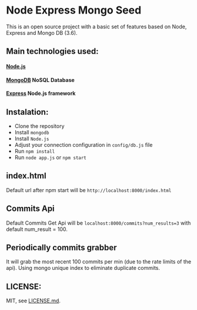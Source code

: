 
# Node Express Mongo Seed 

This is an open source project with a basic set of features based on Node, Express and Mongo DB (3.6). 

## Main technologies used: 

#### [Node.js](https://nodejs.org/)
#### [MongoDB](https://www.mongodb.org/) NoSQL Database 
#### [Express](http://expressjs.com/) Node.js framework


## Instalation: 

- Clone the repository
- Install ```mongodb``` 
- Install ```Node.js```
- Adjust your connection configuration in ```config/db.js``` file
- Run ```npm install```
- Run ```node app.js``` or ```npm start``` 

## index.html

Default url after npm start will be `http://localhost:8000/index.html`

## Commits Api

Default Commits Get Api will be `localhost:8000/commits?num_results=3` with default num_result = 100.

## Periodically commits grabber

It will grab the most recent 100 commits per min (due to the rate limits of the api). Using mongo unique index to eliminate duplicate commits.

## LICENSE:

MIT, see [LICENSE.md](https://github.com/williamsolivera/node-express-mongo-seed/blob/master/LICENSE).
